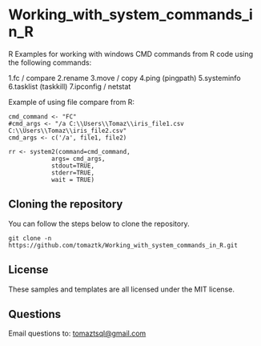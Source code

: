 # Working_with_system_commands_in_R
R Examples for working with windows CMD commands from R code using 
the following commands:

1.fc / compare
2.rename
3.move / copy
4.ping (pingpath)
5.systeminfo
6.tasklist (taskkill)
7.ipconfig / netstat


Example of using file compare from R: 
```
cmd_command <- "FC" 
#cmd_args <- "/a C:\\Users\\Tomaz\\iris_file1.csv C:\\Users\\Tomaz\\iris_file2.csv"
cmd_args <- c('/a', file1, file2)

rr <- system2(command=cmd_command,
            args= cmd_args, 
            stdout=TRUE,
            stderr=TRUE, 
            wait = TRUE)

```


## Cloning the repository
You can follow the steps below to clone the repository. 
```
git clone -n https://github.com/tomaztk/Working_with_system_commands_in_R.git
```


## License
These samples and templates are all licensed under the MIT license.

## Questions
Email questions to: tomaztsql@gmail.com
